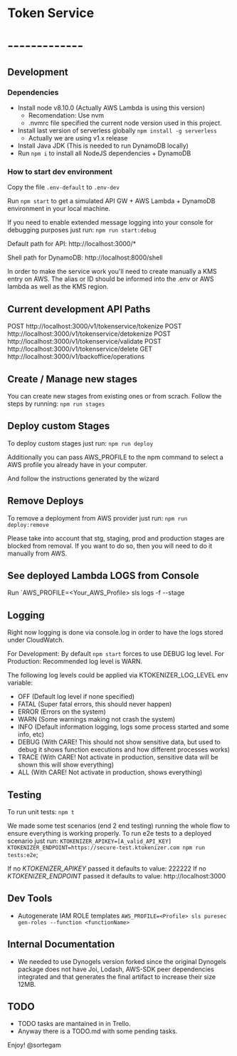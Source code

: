 # Token Service

# -------------

## Development

### Dependencies

- Install node v8.10.0 (Actually AWS Lambda is using this version)
  - Recomendation: Use nvm
  - .nvmrc file specified the current node version used in this project.
- Install last version of serverless globally `npm install -g serverless`
  - Actually we are using v1.x release
- Install Java JDK (This is needed to run DynamoDB locally)
- Run `npm i` to install all NodeJS dependencies + DynamoDB

### How to start dev environment

Copy the file `.env-default` to `.env-dev`

Run `npm start` to get a simulated API GW + AWS Lambda + DynamoDB environment in your local machine.

If you need to enable extended message logging into your console for debugging purposes just run:
`npm run start:debug`

Default path for API: http://localhost:3000/*

Shell path for DynamoDB: http://localhost:8000/shell

In order to make the service work you'll need to create manually a KMS entry on AWS.
The alias or ID should be informed into the .env or AWS lambda as well as the KMS region.

## Current development API Paths

POST http://localhost:3000/v1/tokenservice/tokenize
POST http://localhost:3000/v1/tokenservice/detokenize
POST http://localhost:3000/v1/tokenservice/validate
POST http://localhost:3000/v1/tokenservice/delete
GET http://localhost:3000/v1/backoffice/operations

## Create / Manage new stages

You can create new stages from existing ones or from scrach.
Follow the steps by running: `npm run stages`

## Deploy custom Stages

To deploy custom stages just run:
`npm run deploy`

Additionally you can pass AWS_PROFILE to the npm command to select a AWS profile you already have in your computer.

And follow the instructions generated by the wizard

## Remove Deploys

To remove a deployment from AWS provider just run:
`npm run deploy:remove`

Please take into account that stg, staging, prod and production stages are blocked
from removal. If you want to do so, then you will need to do it manually from AWS.

## See deployed Lambda LOGS from Console

Run `AWS_PROFILE=<Your_AWS_Profile> sls logs -f <function> --stage <stage>

## Logging

Right now logging is done via console.log in order to have the logs stored
under CloudWatch.

For Development: By default `npm start` forces to use DEBUG log level.
For Production: Recommended log level is WARN.

The following log levels could be applied via KTOKENIZER_LOG_LEVEL env variable:

- OFF (Default log level if none specified)
- FATAL (Super fatal errors, this should never happen)
- ERROR (Errors on the system)
- WARN (Some warnings making not crash the system)
- INFO (Default information logging, logs some process started and some info, etc)
- DEBUG (With CARE! This should not show sensitive data, but used to debug
  it shows function executions and how different processes works)
- TRACE (With CARE! Not activate in production, sensitive data will be shown
  this will show everything)
- ALL (With CARE! Not activate in production, shows everything)

## Testing

To run unit tests: `npm t`

We made some test scenarios (end 2 end testing) running the whole flow to ensure
everything is working properly.
To run e2e tests to a deployed scenario just run: `KTOKENIZER_APIKEY=[A_valid_API_KEY] KTOKENIZER_ENDPOINT=https://secure-test.ktokenizer.com npm run tests:e2e`;

If no _KTOKENIZER_APIKEY_ passed it defaults to value: 222222
If no _KTOKENIZER_ENDPOINT_ passed it defaults to value: http://localhost:3000

## Dev Tools

- Autogenerate IAM ROLE templates
  `AWS_PROFILE=<Profile> sls puresec gen-roles --function <functionName>`

## Internal Documentation

- We needed to use Dynogels version forked since the original Dynogels package
  does not have Joi, Lodash, AWS-SDK peer dependencies integrated and that generates
  the final artifact to increase their size 12MB.

## TODO

- TODO tasks are mantained in in Trello.
- Anyway there is a TODO.md with some pending tasks.

Enjoy! @sortegam
